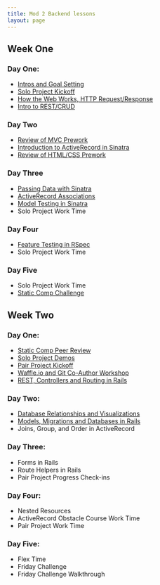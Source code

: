 ```yaml
---
title: Mod 2 Backend lessons
layout: page
---
```


## Week One

### Day One:

- [Intros and Goal Setting](/module2/lessons/intros_and_goals.html)
- [Solo Project Kickoff](/module2/lessons/week_1_solo_kickoff.html)
- [How the Web Works, HTTP Request/Response](/module2/lessons/http_request_response.html)
- [Intro to REST/CRUD](/module2/lessons/intro_rest_crud.html)

### Day Two

- [Review of MVC Prework](/module2/lessons/mvc.html)
- [Introduction to ActiveRecord in Sinatra](/module2/lessons/intro_to_activerecord_in_sinatra.html)
- [Review of HTML/CSS Prework](/module2/lessons/review_html_css.html)

### Day Three

- [Passing Data with Sinatra](/module2/lessons/passing_data_in_sinatra.html)
- [ActiveRecord Associations](/module2/lessons/activerecord_associations.html)
- [Model Testing in Sinatra](/module2/lessons/model_testing_sinatra.html)
- Solo Project Work Time

### Day Four

- [Feature Testing in RSpec](/module2/lessons/rspec_feature_testing.html)
- Solo Project Work Time

### Day Five

- Solo Project Work Time
- [Static Comp Challenge](/module2/lessons/week1_static_comp_challenge.html)

## Week Two

### Day One:

- [Static Comp Peer Review](/module2/lessons/week1_static_comp_review.html)
- [Solo Project Demos](/module2/lessons/demo_solo_project.html)
- [Pair Project Kickoff](/module2/lessons/pair_project_kickoff.html)
- [Waffle.io and Git Co-Author Workshop](/module2/lessons/waffle_and_git_coauthor.html)
- [REST, Controllers and Routing in Rails](/module2/lessons/rails_rest_controllers_routing.html)

### Day Two:

- [Database Relationships and Visualizations](/module2/lessons/database_relationships_and_visualizations.html)
- [Models, Migrations and Databases in Rails](/module2/lessons/model_migrations_databases_rails.html)
- Joins, Group, and Order in ActiveRecord

### Day Three:

- Forms in Rails
- Route Helpers in Rails
- Pair Project Progress Check-ins

### Day Four:

- Nested Resources
- ActiveRecord Obstacle Course Work Time
- Pair Project Work Time

### Day Five:

- Flex Time
- Friday Challenge
- Friday Challenge Walkthrough
